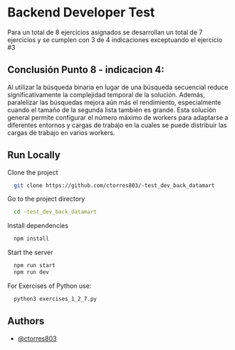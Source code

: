 
# Backend Developer Test
Para un total de 8 ejercicios asignados se desarrollan un total de 7 ejercicios y se cumplen con 3 de 4 indicaciones exceptuando el ejercicio #3




## Conclusión Punto 8 - indicacion 4:

Al utilizar la búsqueda binaria en lugar de una búsqueda secuencial reduce significativamente la complejidad temporal de la solución. Además, paralelizar las búsquedas mejora aún más el rendimiento, especialmente cuando el tamaño de la segunda lista también es grande. Esta solución general permite configurar el número máximo de workers para adaptarse a diferentes entornos y cargas de trabajo en la cuales se puede distribuir las cargas de trabajo en varios workers.


## Run Locally

Clone the project

```bash
  git clone https://github.com/ctorres803/-test_dev_back_datamart
```

Go to the project directory

```bash
  cd -test_dev_back_datamart
```

Install dependencies

```bash
  npm install
```

Start the server

```bash
  npm run start
  npm run dev
```


For Exercises of Python use:

```bash
  python3 exercises_1_2_7.py 
```


## Authors

- [@ctorres803](https://github.com/ctorres803)